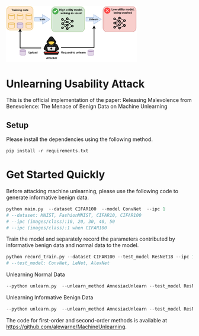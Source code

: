 
<img src="over_view.png" alt="image" width="70%">




# Unlearning Usability Attack

This is the official implementation of the paper: Releasing Malevolence from Benevolence:
The Menace of Benign Data on Machine Unlearning


## Setup
Please install the dependencies using the following method.

```python
pip install -r requirements.txt
```

# Get Started Quickly
Before attacking machine unlearning, please use the following code to generate informative benign data.
```python
python main.py  --dataset CIFAR100  --model ConvNet  --ipc 1
# --dataset: MNIST, FashionMNIST, CIFAR10, CIFAR100
# --ipc (images/class):10, 20, 30, 40, 50
# --ipc (images/class):1 when CIFAR100
```

Train the model and separately record the parameters contributed by informative benign data and normal data to the model.

```python
python record_train.py --dataset CIFAR100 --test_model ResNet18 --ipc 1
# --test_model: ConvNet, LeNet, AlexNet
```

Unlearning Normal Data
```python
--python unlearn.py  --unlearn_method AmnesiacUnlearn --test_model ResNet18 --dataset CIFAR100  --type normal --ipc 1
```

Unlearning Informative Benign Data
```python
--python unlearn.py  --unlearn_method AmnesiacUnlearn --test_model ResNet18 --dataset CIFAR100  --type infor --ipc 1
```

The code for first-order and second-order methods is available at https://github.com/alewarne/MachineUnlearning.


